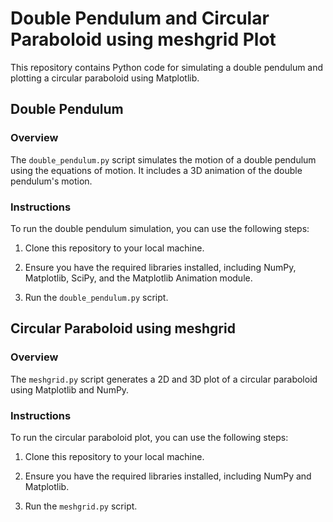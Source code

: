 
# Double Pendulum and Circular Paraboloid using meshgrid Plot

This repository contains Python code for simulating a double pendulum and plotting a circular paraboloid using Matplotlib.

## Double Pendulum

### Overview

The `double_pendulum.py` script simulates the motion of a double pendulum using the equations of motion. It includes a 3D animation of the double pendulum's motion.

### Instructions

To run the double pendulum simulation, you can use the following steps:

1. Clone this repository to your local machine.

2. Ensure you have the required libraries installed, including NumPy, Matplotlib, SciPy, and the Matplotlib Animation module.

3. Run the `double_pendulum.py` script.

## Circular Paraboloid using meshgrid

### Overview

The `meshgrid.py` script generates a 2D and 3D plot of a circular paraboloid using Matplotlib and NumPy.


### Instructions

To run the circular paraboloid plot, you can use the following steps:

1. Clone this repository to your local machine.

2. Ensure you have the required libraries installed, including NumPy and Matplotlib.

3. Run the `meshgrid.py` script.

